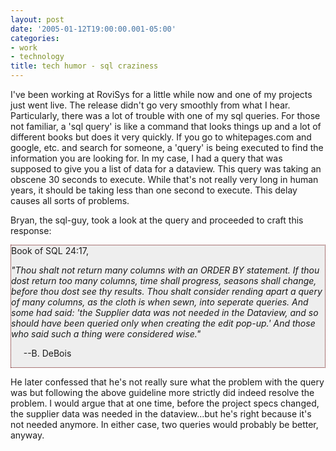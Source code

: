 ```yaml
---
layout: post
date: '2005-01-12T19:00:00.001-05:00'
categories:
- work
- technology
title: tech humor - sql craziness
---
```


I've been working at RoviSys for a little while now and one of my projects just went live. The release didn't go very smoothly from what I hear. Particularly, there was a lot of trouble with one of my sql queries. For those not familiar, a 'sql query' is like a command that looks things up and a lot of different books but does it very quickly. If you go to whitepages.com and google, etc. and search for someone, a 'query' is being executed to find the information you are looking for. In my case, I had a query that was supposed to give you a list of data for a dataview. This query was taking an obscene 30 seconds to execute. While that's not really very long in human years, it should be taking less than one second to execute. This delay causes all sorts of problems. 

Bryan, the sql-guy, took a look at the query and proceeded to craft this response:

<div style="background-color: #eee; border: 1px dotted #600;">Book of SQL 24:17,

*"Thou shalt not return many columns with an ORDER BY statement.  If thou dost return too many columns, time shall progress, seasons shall change, before thou dost see thy results.  Thou shalt consider rending apart a query of many columns, as the cloth is when sewn, into seperate queries.  And some had said: 'the Supplier data was not needed in the Dataview, and so should have been queried only when creating the edit pop-up.'  And those who said such a thing were considered wise."*

&nbsp;&nbsp;&nbsp;&nbsp; --B. DeBois

</div> 

He later confessed that he's not really sure what the problem with the query was but following the above guideline more strictly did indeed resolve the problem. I would argue that at one time, before the project specs changed, the supplier data was needed in the dataview...but he's right because it's not needed anymore. In either case, two queries would probably be better, anyway.